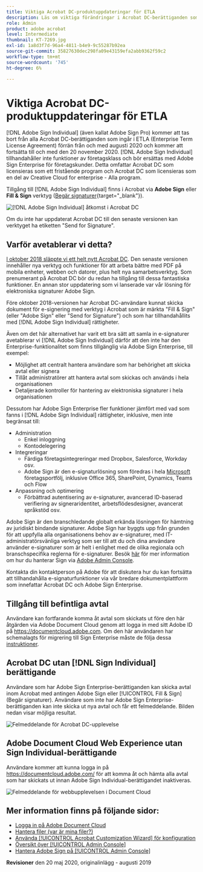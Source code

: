```yaml
---
title: Viktiga Acrobat DC-produktuppdateringar för ETLA
description: Läs om viktiga förändringar i Acrobat DC-berättiganden som ingår i ETLA (Enterprise Term License Agreement) som gäller från och med augusti 2020 till och med den 20 november 2020
role: Admin
product: adobe acrobat
level: Intermediate
thumbnail: KT-7269.jpg
exl-id: 1a8d3f7d-96a4-4811-b4e9-9c55287b92ea
source-git-commit: 35827630dec298fa09e43159efa2abb9362f59c2
workflow-type: tm+mt
source-wordcount: '745'
ht-degree: 6%

---
```


# Viktiga Acrobat DC-produktuppdateringar för ETLA

[!DNL Adobe Sign Individual] (även kallat Adobe Sign Pro) kommer att tas bort från alla Acrobat DC-berättiganden som ingår i ETLA (Enterprise Term License Agreement) förrän från och med augusti 2020 och kommer att fortsätta till och med den 20 november 2020. [!DNL Adobe Sign Individual] tillhandahåller inte funktioner av företagsklass och bör ersättas med Adobe Sign Enterprise för företagskunder. Detta omfattar Acrobat DC som licensieras som ett fristående program och Acrobat DC som licensieras som en del av Creative Cloud for enterprise - Alla program.

Tillgång till [!DNL Adobe Sign Individual] finns i Acrobat via **Adobe Sign** eller **Fill &amp; Sign** verktyg ([Begär signaturer](https://www.adobe.com/se/acrobat/online/request-signature.html){target="_blank"}).

![[!DNL Adobe Sign Individual] åtkomst i Acrobat DC](../assets/Deploy_SignEntitle1.png)

Om du inte har uppdaterat Acrobat DC till den senaste versionen kan verktyget ha etiketten &quot;Send for Signature&quot;.

## Varför avetablerar vi detta?

[I oktober 2018 släppte vi ett helt nytt Acrobat DC](https://news.adobe.com/news/news-details/2018/Adobe-Redefines-What-Is-Possible-With-PDF-With-All-New-Acrobat-DC). Den senaste versionen innehåller nya verktyg och funktioner för att arbeta bättre med PDF på mobila enheter, webben och datorer, plus helt nya samarbetsverktyg. Som prenumerant på Acrobat DC bör du redan ha tillgång till dessa fantastiska funktioner. En annan stor uppdatering som vi lanserade var vår lösning för elektroniska signaturer Adobe Sign.

Före oktober 2018-versionen har Acrobat DC-användare kunnat skicka dokument för e-signering med verktyg i Acrobat som är märkta &quot;Fill &amp; Sign&quot; (eller &quot;Adobe Sign&quot; eller &quot;Send for Signature&quot;) och som har tillhandahållits med [!DNL Adobe Sign Individual] rättigheter.

Även om det här alternativet har varit ett bra sätt att samla in e-signaturer avetablerar vi [!DNL Adobe Sign Individual] därför att den inte har den Enterprise-funktionalitet som finns tillgänglig via Adobe Sign Enterprise, till exempel:

* Möjlighet att centralt hantera användare som har behörighet att skicka avtal eller signera
* Tillåt administratörer att hantera avtal som skickas och används i hela organisationen
* Detaljerade kontroller för hantering av elektroniska signaturer i hela organisationen

Dessutom har Adobe Sign Enterprise fler funktioner jämfört med vad som fanns i [!DNL Adobe Sign Individual] rättigheter, inklusive, men inte begränsat till:

* Administration
   * Enkel inloggning
   * Kontodelegering
* Integreringar
   * Färdiga företagsintegreringar med Dropbox, Salesforce, Workday osv.
   * Adobe Sign är den e-signaturlösning som föredras i hela [Microsoft](https://acrobat.adobe.com/us/en/business/integrations/microsoft.html) företagsportfölj, inklusive Office 365, SharePoint, Dynamics, Teams och Flow
* Anpassning och optimering
   * Förbättrad autentisering av e-signaturer, avancerad ID-baserad verifiering av signeraridentitet, arbetsflödesdesigner, avancerat språkstöd osv.

Adobe Sign är den branschledande globalt erkända lösningen för hämtning av juridiskt bindande signaturer. Adobe Sign har byggts upp från grunden för att uppfylla alla organisationens behov av e-signaturer, med IT-administratörsvänliga verktyg som ser till att du och dina användare använder e-signaturer som är helt i enlighet med de olika regionala och branschspecifika reglerna för e-signaturer. Besök [här](https://helpx.adobe.com/se/enterprise/using/adobe-sign-for-enterprise.html) för mer information om hur du hanterar Sign via [Adobe Admin Console](https://helpx.adobe.com/se/enterprise/using/admin-console.html).

Kontakta din kontaktperson på Adobe för att diskutera hur du kan fortsätta att tillhandahålla e-signaturfunktioner via vår bredare dokumentplattform som innefattar Acrobat DC och Adobe Sign Enterprise.

## Tillgång till befintliga avtal

Användare kan fortfarande komma åt avtal som skickats ut före den här åtgärden via Adobe Document Cloud genom att logga in med sitt Adobe ID på https://documentcloud.adobe.com. Om den här användaren har schemalagts för migrering till Sign Enterprise måste de följa dessa [instruktioner](https://helpx.adobe.com/se/sign/kb/how-to-download-signed-documents---adobe-sign.html).

## Acrobat DC utan [!DNL Sign Individual] berättigande

Användare som har Adobe Sign Enterprise-berättiganden kan skicka avtal inom Acrobat med antingen Adobe Sign eller [!UICONTROL Fill &amp; Sign] (Begär signaturer).
Användare som inte har Adobe Sign Enterprise-berättiganden kan inte skicka ut nya avtal och får ett felmeddelande. Bilden nedan visar möjliga resultat.

![Felmeddelande för Acrobat DC-upplevelse](../assets/Deploy_SignEntitle2.png)

## Adobe Document Cloud Web Experience utan Sign Individual-berättigande

Användare kommer att kunna logga in på https://documentcloud.adobe.com/ för att komma åt och hämta alla avtal som har skickats ut innan Adobe Sign Individual-berättigandet inaktiveras.

![Felmeddelande för webbupplevelsen i Document Cloud](../assets/Deploy_SignEntitle3.png)

## Mer information finns på följande sidor:

* [Logga in på Adobe Document Cloud](https://helpx.adobe.com/document-cloud/help/sign-in.html)
* [Hantera filer (var är mina filer?)](https://helpx.adobe.com/document-cloud/help/manage-files.html)
* [Använda [!UICONTROL Acrobat Customization Wizard] för konfiguration](https://www.adobe.com/devnet-docs/acrobatetk/tools/Wizard/WizardDC/index.html)
* [Översikt över [!UICONTROL Admin Console]](https://helpx.adobe.com/se/enterprise/using/admin-console.html)
* [Hantera Adobe Sign på [!UICONTROL Admin Console]](https://helpx.adobe.com/se/enterprise/using/adobe-sign-for-enterprise.html)

**Revisioner** den 20 maj 2020, originalinlägg - augusti 2019
